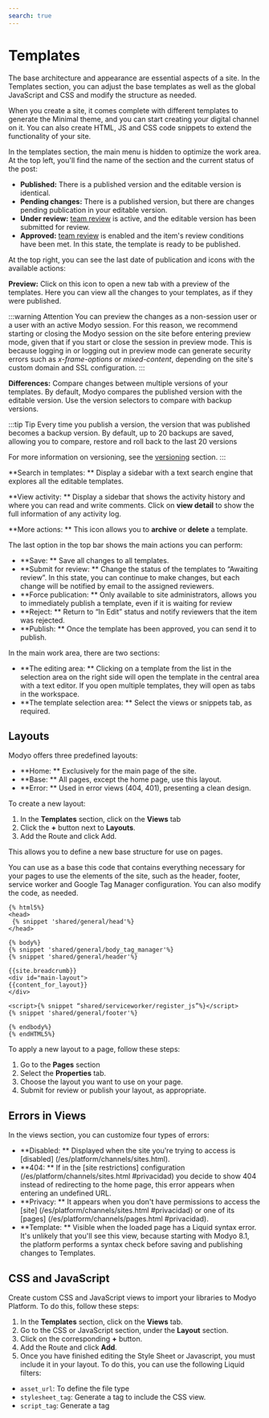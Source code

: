 ```yaml
---
search: true
---
```


# Templates

The base architecture and appearance are essential aspects of a site. In the Templates section, you can adjust the base templates as well as the global JavaScript and CSS and modify the structure as needed.

When you create a site, it comes complete with different templates to generate the Minimal theme, and you can start creating your digital channel on it. You can also create HTML, JS and CSS code snippets to extend the functionality of your site.

In the templates section, the main menu is hidden to optimize the work area. At the top left, you'll find the name of the section and the current status of the post:

- **Published:** There is a published version and the editable version is identical.
- **Pending changes:** There is a published version, but there are changes pending publication in your editable version.
- **Under review:** [team review](/en/platform/core/key-concepts.html) is active, and the editable version has been submitted for review.
- **Approved:** [team review](/en/platform/core/key-concepts.html) is enabled and the item's review conditions have been met. In this state, the template is ready to be published.

At the top right, you can see the last date of publication and icons with the available actions:

**Preview:** Click on this icon to open a new tab with a preview of the templates. Here you can view all the changes to your templates, as if they were published.

:::warning Attention
You can preview the changes as a non-session user or a user with an active Modyo session. For this reason, we recommend starting or closing the Modyo session on the site before entering preview mode, given that if you start or close the session in preview mode. This is because logging in or logging out in preview mode can generate security errors such as _x-frame-options_ or _mixed-content_, depending on the site's custom domain and SSL configuration.
:::

**Differences:** Compare changes between multiple versions of your templates. By default, Modyo compares the published version with the editable version. Use the version selectors to compare with backup versions.

:::tip Tip
Every time you publish a version, the version that was published becomes a backup version. By default, up to 20 backups are saved, allowing you to compare, restore and roll back to the last 20 versions

For more information on versioning, see the [versioning](en/platform/core/key-concepts.html#versions) section.
:::

**Search in templates: ** Display a sidebar with a text search engine that explores all the editable templates.

**View activity: ** Display a sidebar that shows the activity history and where you can read and write comments. Click on **view detail** to show the full information of any activity log.

**More actions: ** This icon allows you to **archive** or **delete** a template.

The last option in the top bar shows the main actions you can perform:

- **Save: ** Save all changes to all templates.
- **Submit for review: ** Change the status of the templates to “Awaiting review”. In this state, you can continue to make changes, but each change will be notified by email to the assigned reviewers.
- **Force publication: ** Only available to site administrators, allows you to immediately publish a template, even if it is waiting for review
- **Reject: ** Return to “In Edit” status and notify reviewers that the item was rejected.
- **Publish: ** Once the template has been approved, you can send it to publish.

In the main work area, there are two sections:

- **The editing area: ** Clicking on a template from the list in the selection area on the right side will open the template in the central area with a text editor. If you open multiple templates, they will open as tabs in the workspace.
- **The template selection area: ** Select the views or snippets tab, as required.

## Layouts

Modyo offers three predefined layouts:

* **Home: ** Exclusively for the main page of the site.
* **Base: ** All pages, except the home page, use this layout.
* **Error: ** Used in error views (404, 401), presenting a clean design.

To create a new layout:
1. In the **Templates** section, click on the **Views** tab
2. Click the **+** button next to **Layouts**.
3. Add the Route and click Add.

This allows you to define a new base structure for use on pages.

You can use as a base this code that contains everything necessary for your pages to use the elements of the site, such as the header, footer, service worker and Google Tag Manager configuration. You can also modify the code, as needed.


```liquid
{% html5%}
<head>
 {% snippet 'shared/general/head'%}
</head>

{% body%}
{% snippet 'shared/general/body_tag_manager'%}
{% snippet 'shared/general/header'%}

{{site.breadcrumb}}
<div id="main-layout">
{{content_for_layout}}
</div>

<script>{% snippet “shared/serviceworker/register_js”%}</script>
{% snippet 'shared/general/footer'%}

{% endbody%}
{% endHTML5%}
```

To apply a new layout to a page, follow these steps:
1. Go to the **Pages** section
2. Select the **Properties** tab.
3. Choose the layout you want to use on your page.
4. Submit for review or publish your layout, as appropriate.


## Errors in Views

In the views section, you can customize four types of errors:

* **Disabled: ** Displayed when the site you're trying to access is [disabled] (/es/platform/channels/sites.html).
* **404: ** If in the [site restrictions] configuration (/es/platform/channels/sites.html #privacidad) you decide to show 404 instead of redirecting to the home page, this error appears when entering an undefined URL.
* **Privacy: ** It appears when you don't have permissions to access the [site] (/es/platform/channels/sites.html #privacidad) or one of its [pages] (/es/platform/channels/pages.html #privacidad).
* **Template: ** Visible when the loaded page has a Liquid syntax error. It's unlikely that you'll see this view, because starting with Modyo 8.1, the platform performs a syntax check before saving and publishing changes to Templates.

## CSS and JavaScript

Create custom CSS and JavaScript views to import your libraries to Modyo Platform. To do this, follow these steps:

1. In the **Templates** section, click on the **Views** tab.
1. Go to the CSS or JavaScript section, under the **Layout** section.
1. Click on the corresponding **+** button.
1. Add the Route and click **Add**.
1. Once you have finished editing the Style Sheet or Javascript, you must include it in your layout. To do this, you can use the following Liquid filters:

- `asset_url`: To define the file type
- `stylesheet_tag`: Generate a tag <link> to include the CSS view.
- `script_tag`: Generate a tag <script> to include the Javascript view.

### Examples
- A custom CSS view with media: screen
- A custom Javascript view with asynchronous loading


```html
<head>
 {{'my-css' | asset_url: 'css' | stylesheet_tag: media: 'screen', title: 'color style'}}
 {{'my-js' | asset_url: 'js' | script_tag: async: 'async', defer: 'defer'}}
</head>
```

Once saved and published, it is translated into the following HTML code:

```html
<link href='my-css' rel='stylesheet' type='text/css' media='screen' title='color style' />
<script src='my-js' type='text/javascript' async='async' defer='defer'></script>
```

For detailed information and the parameters supported by these filters, see the [Liquid filters] section (/es/platform/channels/liquid-markup.html #filtros -standard).


## Snippets

Snippets are reusable snippets of HTML, JS, or CSS code for your sites. To use a snippet:

1. Copy the reference path of the custom snippet. The Liquid code will look like: <span v-pre>`{% snippet “snippet-name”%}`</span>.
1. Paste the code wherever you want to call this Snippet.

To add a custom snippet:
1. In the **Templates** section, click on the **Snippets** tab
1. Navigate to the Custom section, at the bottom of the list of snippets.
1. Click on the **+** button
1. Add the Route and click Add.


:: :warning Important
For the system to recognize the programming language to which the snippet belongs, you must add an underscore and then the ending, as follows: “front_css” or “library_js”. By default, the system will recognize the snippet as an HTML language.
:::

:: :tip Tip
All the elements of the Template Builder use Liquid as the template engine. For more information about Liquid and how to use it, see the [Liquid Markup] section (/es/platform/channels/liquid-markup.html)
:::

In the work area, under the tabs, you'll find a bar with these items:

**Toolbar items**
The toolbar under the Template Builder tabs contains the following elements:

- **File Manager: ** Open a modal that allows you to access all the files in your account and copy their URL. Select the **Upload Files** tab to upload new files. For more information about the benefits and features of File Manager, go to [File Manager] (/es/platform/content/asset-manager.html)
- **Keyboard Shortcuts: ** Show useful keyboard shortcuts for Templates.
- **Snippets: ** Display a list with all the snippets and the option to copy their reference code.
- **Changes: ** Display a list of all the times and states in which you have saved the current version. By clicking on one of the sub-versions, you change the content of the template to that sub-version.

:: :tip Tip
When you publish a version, the list of changes disappears, because the new editable version has not changed.
:::

:: :tip Tip
Subversions are specific to each template, so some may have changes and others may not, and those without changes will not show the change selector. In the same way, if you go back to a previous sub-version of a template, you don't affect the rest of the templates.
:::

:: :tip Tip
If you restore a previous version to the editable version, you can access the sub-versions of each template in that version. You can learn more about [versioned] (/platform/core/key-concepts.html #versionado) here.
:::

To restore all templates to their original version, click on the secondary action in the top bar **Restore All**. For the changes to take effect, you must publish the templates.

## SEO

SEO [(Search Engine Optimization)] (/es/platform/channels/sites.html #seo) is essential for the positioning of your site and content.

In Modyo, you can control the way in which search engines read your site and content, adding meta tags dynamically, depending on the attributes you add to your pages and content.

To add the meta tags in Modyo, use this code snippet in Templates and then call it from the head of your site:

```html
<!-- Site SEO -->
<meta name="keywords" content="{{ site.keywords }}"/>
<meta name="author" content="{{ site.name }}"/>
<meta name="viewport" content="width=device-width, initial-scale=1.0"/>

{{site.meta_tags}}

{% if page%}
<!-- Page SEO -->
{{page.meta_tags}}
<meta name="description" content="{{ page.excerpt }}"/>
<meta property="og:title" content="{{ page.title }}"/>
<meta property="og:type" content="website"/>
<meta property="og:url" content="{{ page.url }}"/>
<meta property="og:image" content="{{ site.logo | asset_url : 'original' }}"/>
<meta property="og:site_name" content="{{ site.name }}"/>
<meta property="og:description" content="{{ page.excerpt }}"/>
{% endif%}
<!-- END SEO -->
```

This snippet uses Liquid to add site-level meta tags. It also adds specific meta tags when the user navigates to a widget or content page.

You can customize this snippet and define what meta tags you want for specific URLs or types.


## Examples of SEO

Here are examples of how to use the SEO snippet to improve SEO in different cases:

### Specific meta tags for a Post

Use this code to use specific meta tags when a user visits a post:

```html
...
{% if entry%}
<!-- Content SEO -->
<meta name="description" content="{{ entry.meta.excerpt }}" />
<meta property="og:title" content="{{ entry.meta.title }}" />
<meta property="og:url" content="{{site.url}}/{{entry.meta.type_uid}}/{{entry.meta.slug}}" />
<meta property="og:image" content="{{ entry.fields.covers.first | asset_url : 'original' }}" />
<meta property="og:site_name" content="{{ site.name }}" />
<meta property="og:description" content="{{ entry.meta.excerpt }}" />
{% if entry.type_uid = 'posts'%}
<meta property="og:type" content="article" />
{endif}
{% if entry.type_uid = 'place'%}
<meta property="og:type" content="place" />
<meta property="place:latitude" content="{{ entry.location.first.latitude }}" />
<meta property="place:longitude" content="{{ entry.location.first.longitude }}" />
{% endif%}
{% endif%}
...
```

In this case, the `posts` and `place` entry types share the _title_, _excerpt_ and _covers_ attributes and differ in the _locations_ object. In addition, it defines a different type of document for each one.

### Category-specific meta tags on the Content Page

For specific meta tags when displaying posts from a category, copy the following code:

```html
{% assign category_name = category_path | split: '/' | last | capitalize%}

{% case category_name%}
 {% when 'Category 1'%}
 {% assign category_description = 'This is the meta description for Category 1'%}
 {% when 'Category 2'%}
 {% assign category_description = 'This is the meta description for Category 2'%}
{% endcase%}

{% if category_path.size > 0%}
<!-- Content Page: Index con categoría -->
<title> {{category_name}} - {{site.name}} </title>
<meta name="description" content="{{ category_description }}"/>
<meta property="og:title" content="{{ category_name }} - {{ site.name }}"/>
<meta property="og:type" content="website"/>
<meta property="og:url" content="{{ page.url }}/{{ category_path }}">
<meta property="og:image" content="https://d1dzq2r60kxox4.cloudfront.net/uploads/c82bdfea-3622-4c11-9a20-bea227cbdc60/original/og_image.jpg"/>
<meta property="og:site_name" content="{{ site.name }}"/>
<meta property="og:description" content="{{ category_description }}"/>
```

In this code, a `category_name` variable is created that contains the name of the category taken from the URL, then a `{% if category_path.size > 0%}` is used to add relevant metadata to the category.

Liquid allows you to create dynamic content for your site. To learn more about Liquid and how to use Liquid Drops, visit [Liquid Markup] (/en/platform/channels/liquid-markup).
